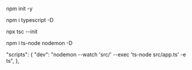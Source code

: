 npm init -y

npm i typescript -D

npx tsc --init

npm i ts-node nodemon -D

"scripts": {
  "dev": "nodemon --watch 'src/' --exec 'ts-node src/app.ts' -e ts",
},
